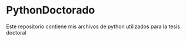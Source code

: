 # PythonDoctorado
Este repositorio contiene mis archivos de python utilizados para la tesis doctoral
